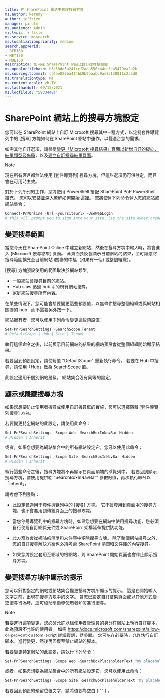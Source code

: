 ```yaml
---
title: 在 SharePoint 網站中管理搜尋方塊
ms.author: keremy
author: jeffkizn
manager: parulm
ms.audience: Admin
ms.topic: article
ms.service: mssearch
ms.localizationpriority: medium
search.appverid:
- BFB160
- MET150
- MOE150
description: 如何在 SharePoint 網站上自訂搜尋框體驗
ms.openlocfilehash: b5d58dd5a241ccf2ada556c44ec0ea5479ea2e2b
ms.sourcegitcommit: ca5ee826ba4f4bb9b9baabc9ae8a130011c2a3d0
ms.translationtype: MT
ms.contentlocale: zh-TW
ms.lasthandoff: 09/15/2021
ms.locfileid: "59334480"
---
```

# <a name="search-box-settings-on-sharepoint-sites"></a>SharePoint 網站上的搜尋方塊設定

您可以在 SharePoint 網站上自訂 Microsoft 搜尋其中一種方式，以定制套件導覽列中的 [搜尋] 方塊如何在 SharePoint 網站中運作，以最適合您的需求。

如需其他自訂選項，請參閱[變更「Microsoft 搜尋結果」頁面以新增自訂的縱向、結果類型及佈局](customize-search-page.md)，以及[建立自訂搜尋結果頁面](create-search-results-pages.md)。

> [!NOTE]
> 現在所有客戶都無法使用 [套件導覽列] 搜尋方塊，但這些選項仍可供設定，而且會在可用時生效。

對於下列所列的工作，您將使用 PowerShell 搭配 SharePoint PnP PowerShell 擴充。 您可以安裝並深入瞭解如何開始 [這裡](/powershell/sharepoint/sharepoint-pnp/sharepoint-pnp-cmdlets?view=sharepoint-ps)。 您將使用下列命令登入您的網站或網站集合：

```powershell
Connect-PnPOnline -Url <yoursiteurl> -UseWebLogin
# this will prompt you to sign into your site. Use the site owner credentials 
```

## <a name="changing-the-scope-of-search"></a>變更搜尋範圍

當您今天在 SharePoint Online 中建立新網站，然後在搜尋方塊中輸入時，將會進入 [Microsoft 搜尋結果] 頁面。 此頁面預設會顯示目前網站的結果，並可讓您將搜尋範圍擴充至目前網站 (關聯的中樞（如果有一個) 或整個組織）。

[搜尋] 方塊預設使用的範圍取決於網站類型。

* 一般網站會搜尋目前的網站。
* Hub sites 透過 hub 中的所有網站搜尋。
* 家庭網站搜尋所有內容。

在某些情況下，您可能會想要變更這些預設值，以無條件搜尋整個組織或與網站相關聯的 hub，而不需要另外按一下。

網站擁有者，您可以使用下列命令變更這些預設值：

```powershell
Set-PnPSearchSettings -SearchScope Tenant
# DefaultScope | Hub | Site | Tenant
```

執行這個命令之後，以前顯示目前網站的結果的網站預設會從整個組織開始顯示結果。

若要回到預設設定，請使用值 "DefaultScope" 重新執行命令。 若要在 Hub 中搜尋，請使用「Hub」做為 SearchScope 值。

此設定適用于個別網站層級。 網站集合沒有同等的設定。

## <a name="show-or-hide-the-search-box"></a>顯示或隱藏搜尋方塊

如果您想要防止使用者搜尋或使用自訂搜尋框的實施，您可以選擇隱藏 [套件導覽列搜尋] 方塊。

若要變更特定網站的此設定，請使用此命令：

```powershell
Set-PnPSearchSettings -Scope Web -SearchBoxInNavBar Hidden
# Hidden | Inherit
```

或者，如果您想要為網站集合中的所有網站設定它，您可以使用此命令：

```powershell
Set-PnPSearchSettings -Scope Site -SearchBoxInNavBar Hidden
# Hidden | Inherit
```

執行這些命令之後，搜尋方塊將不再顯示在頁面頂端的導覽列中。 若要回到顯示搜尋方塊，請使用提供給 "SearchBoxInNavBar" 參數的值，再次執行命令以「Inherit」。

請考慮下列幾點：

* 此設定僅適用于套件導覽列中的 [搜尋] 方塊。 它不會套用到頁面中的搜尋方塊，也不會套用到傳統頁面上的搜尋方塊。

* 當您停用導覽列中的搜尋方塊時，如果您想要在網站中使用搜尋功能，您必須自行使用自訂網頁元件或 SharePoint 架構延伸提供該功能。

* 此方案也會從網站的清單和文件庫中移除搜尋方塊。 除了整個網站搜尋之外，您的自訂搜尋解決方案也必須考慮 SharePoint 清單和文件庫的內容搜尋。

* 如果您將設定套用至網域的根網站，則 SharePoint 開始頁面也會停止顯示搜尋方塊。

## <a name="changing-the-hint-displayed-in-the-search-box"></a>變更搜尋方塊中顯示的提示

您可以針對指定的網站或網站集合變更搜尋方塊所顯示的提示。 這是在開始輸入文字之前，出現在搜尋方塊中的文字。 當您已設定自訂結果頁面或以其他方式變更搜尋行為時，這可協助您指導使用者如何進行搜尋。

> [!NOTE]
> 若要進行這項變更，您必須允許以租使用者管理員的身分在網站上執行自訂腳本，此為預設不允許的使用者。 如需 https://docs.microsoft.com/sharepoint/allow-or-prevent-custom-script 詳細資訊，請參閱。 您可以在必要時，允許執行自訂腳本，進行變更，然後再回復至禁止網站的腳本。

若要變更特定網站的此設定，請執行下列命令：

```powershell
Set-PnPSearchSettings -Scope Web -SearchBoxPlaceholderText "my placeholder" 
```

或者，如果您想要為網站集合中的所有網站設定它，您可以使用此命令：

```powershell
Set-PnPSearchSettings -Scope Site -SearchBoxPlaceholderText "my placeholder" 
```

若要回到預設的預留位置文字，請將值設為空白 ( "" ) 。